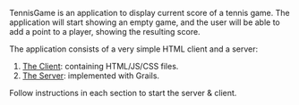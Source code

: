 

TennisGame is an application to display current score of a tennis game. 
The application will start showing an empty game, and the user will be able to add a point to a player, showing the resulting score.

The application consists of a very simple HTML client and a server:

  1. [The Client](https://github.com/mean-develpr/TennisGame/blob/master/TennisGameClient/README.md): containing HTML/JS/CSS files.
  1. [The Server](https://github.com/mean-develpr/TennisGame/blob/master/TennisGameServer/README.md): implemented with Grails.
 

Follow instructions in each section to start the server & client. 

